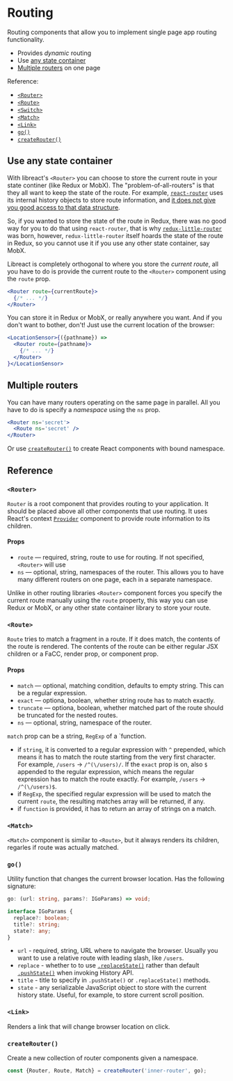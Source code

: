 # Routing

Routing components that allow you to implement single page app routing functionality.

  - Provides *dynamic* routing
  - Use [any state container](#use-any-state-container)
  - [Multiple routers](#multiple-routers) on one page

Reference:

  - [`<Router>`](#router)
  - [`<Route>`](#route)
  - [`<Switch>`](#switch)
  - [`<Match>`](#match)
  - [`<Link>`](#link)
  - [`go()`](#go)
  - [`createRouter()`](#createrouter)


## Use any state container

With libreact's `<Router>` you can choose to store the current route in your state continer (like Redux or MobX).
The "problem-of-all-routers" is that they all want to keep the state of the route. For example, [`react-router`](https://reacttraining.com/react-router/) uses
its internal history objects to store route information, and [it does not give you good access to that data structure](http://formidable.com/blog/2016/07/11/let-the-url-do-the-talking-part-1-the-pain-of-react-router-in-redux/).

So, if you wanted to store the state of the route in Redux, there was no good way for you to do that using `react-router`, that is why
[`redux-little-router`](https://github.com/FormidableLabs/redux-little-router) was born, however, `redux-little-router` itself hoards the
state of the route in Redux, so you cannot use it if you use any other state container, say MobX.

Libreact is completely orthogonal to where you store the *current route*, all you have to do is provide the current route to the `<Router>`
component using the `route` prop.

```jsx
<Router route={currentRoute}>
  {/* ... */}
</Router>
```

You can store it in Redux or MobX, or really anywhere you want. And if you don't want to bother, don't! Just use the current location of the browser:

```jsx
<LocationSensor>{({pathname}) =>
  <Router route={pathname}>
    {/* ... */}
  </Router>
}</LocationSensor>
```


## Multiple routers

You can have many routers operating on the same page in parallel. All you have to do is specify a *namespace* using the `ns` prop.

```jsx
<Router ns='secret'>
  <Route ns='secret' />
</Router>
```

Or use [`createRouter()`](#createrouter) to create React components with bound namespace.


## Reference

### `<Router>`

`Router` is a root component that provides routing to your application. It should be placed above all other components
that use routing. It uses React's context [`Provider`](./context.md#provider) component to provide route information to
its children.

#### Props

  - `route` &mdash; required, string, route to use for routing. If not specified, `<Router>` will use
  - `ns` &mdash; optional, string, namespaces of the router. This allows you to have many different routers
  on one page, each in a separate namespace.

Unlike in other routing libraries `<Router>` component forces you specify the current route manually using the `route` property,
this way you can use Redux or MobX, or any other state container library to store your route.


### `<Route>`

`Route` tries to match a fragment in a route. If it does match, the contents of the route is rendered. The contents of the route
can be either regular JSX children or a FaCC, render prop, or component prop.


#### Props

  - `match` &mdash; optional, matching condition, defaults to empty string. This can be a regular expression.
  - `exact` &mdash; optiona, boolean, whether string route has to match exactly.
  - `truncate` &mdash; optiona, boolean, whether matched part of the route should be truncated for the nested routes.
  - `ns` &mdash; optional, string, namespace of the router.


`match` prop can be a string, `RegExp` of a `function.

  - if `string`, it is converted to a regular expression with `^` prepended, which means it has to match the route starting from
  the very first character. For example, `/users` -> `/^(\/users)/`. If the `exact` prop is on, also `$` appended to the regular
  expression, which means the regular expression has to match the route exactly. For example, `/users` -> `/^(\/users)$`.
  - if `RegExp`, the specified regular expression will be used to match the current `route`, the resulting matches array will be
  returned, if any.
  - if `function` is provided, it has to return an array of strings on a match.


### `<Match>`

`<Match>` component is similar to `<Route>`, but it always renders its children, regarles if route was actually matched.


### `go()`

Utility function that changes the current browser location. Has the following signature:

```ts
go: (url: string, params?: IGoParams) => void;

interface IGoParams {
  replace?: boolean;
  title?: string;
  state?: any;
}
```

  - `url` - required, string, URL where to navigate the browser. Usually you want to use a relative route with leading slash, like `/users`.
  - `replace` - whether to to use [`.replaceState()`](https://developer.mozilla.org/en-US/docs/Web/API/History_API#The_replaceState()_method)
  rather than default [`.pushState()`](https://developer.mozilla.org/en-US/docs/Web/API/History_API#The_pushState()_method) when invoking History API.
  - `title` - title to specify in `.pushState()` or `.replaceState()` methods.
  - `state` - any serializable JavaScript object to store with the current history state. Useful, for example, to store current scroll position.


### `<Link>`

Renders a link that will change browser location on click.


### `createRouter()`

Create a new collection of router components given a namespace.

```js
const {Router, Route, Match} = createRouter('inner-router', go);
```
